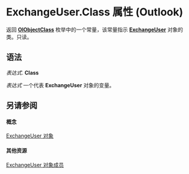 
# ExchangeUser.Class 属性 (Outlook)

返回  **[OlObjectClass](33d724b3-df3c-2a7f-a80f-93b66d96f588.md)** 枚举中的一个常量，该常量指示 **[ExchangeUser](6ec117d1-7fdb-aa36-b567-1242f8238df0.md)** 对象的类。只读。


## 语法

 _表达式_. **Class**

 _表达式_ 一个代表 **ExchangeUser** 对象的变量。


## 另请参阅


#### 概念


[ExchangeUser 对象](6ec117d1-7fdb-aa36-b567-1242f8238df0.md)
#### 其他资源


[ExchangeUser 对象成员](b9489e9d-0b8e-1c8d-d5df-8def4b1ee5e8.md)